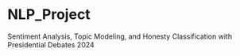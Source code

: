 # NLP_Project
Sentiment Analysis, Topic Modeling, and Honesty Classification with Presidential Debates 2024
